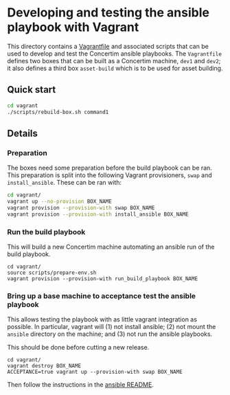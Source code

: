 # Developing and testing the ansible playbook with Vagrant

This directory contains a [Vagrantfile](Vagrantfile) and associated scripts
that can be used to develop and test the Concertim ansible playbooks.  The
`Vagrantfile` defines two boxes that can be built as a Concertim machine,
`dev1` and `dev2`; it also defines a third box `asset-build` which is to be
used for asset building.

## Quick start

```sh
cd vagrant
./scripts/rebuild-box.sh command1
```

## Details

### Preparation

The boxes need some preparation before the build playbook can be ran. This
preparation is split into the following Vagrant provisioners, `swap` and
`install_ansible`.  These can be ran with:

```sh
cd vagrant/
vagrant up --no-provision BOX_NAME
vagrant provision --provision-with swap BOX_NAME
vagrant provision --provision-with install_ansible BOX_NAME
```

### Run the build playbook

This will build a new Concertim machine automating an ansible run of the build
playbook.

```
cd vagrant/
source scripts/prepare-env.sh
vagrant provision --provision-with run_build_playbook BOX_NAME
```

### Bring up a base machine to acceptance test the ansible playbook

This allows testing the playbook with as little vagrant integration as
possible.  In particular, vagrant will (1) not install ansible; (2) not mount
the `ansible` directory on the machine; and (3) not run the ansible playbooks.

This should be done before cutting a new release.

```
cd vagrant/
vagrant destroy BOX_NAME
ACCEPTANCE=true vagrant up --provision-with swap BOX_NAME
```

Then follow the instructions in the [ansible README](/ansible/README.md).
